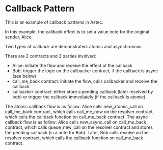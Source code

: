 # Callback Pattern

This is an example of callback patterns in Aztec.

In this example, the callback effect is to set a value note for the original sender, Alice.

Two types of callback are demonstrated: atomic and asynchronous.

There are 2 contracts and 2 parties involved:
- Alice: initiate the flow and receive the effect of the callback
- Bob: trigger the logic on the callbacker contract, if the callback is async (see below)
- call_me_back contract: initiate the flow, calls callbacker and receive the callback
- callbacker contract: either store a pending callback (later resolved by bob) or trigger the callback immediately (if the callback is atomic)

The atomic callback flow is as follow: Alice calls new_atomic_call on call_me_back contract, which calls call_me_now on the resolver contract, which calls the callback function on call_me_back contract.
The async callback flow is as follow: Alice calls new_async_call on call_me_back contract, which calls queue_new_call on the resolver contract and stores the pending callback (in a note for Bob).
Later, Bob calls resolve on the resolver contract, which calls the callback function on call_me_back contract.